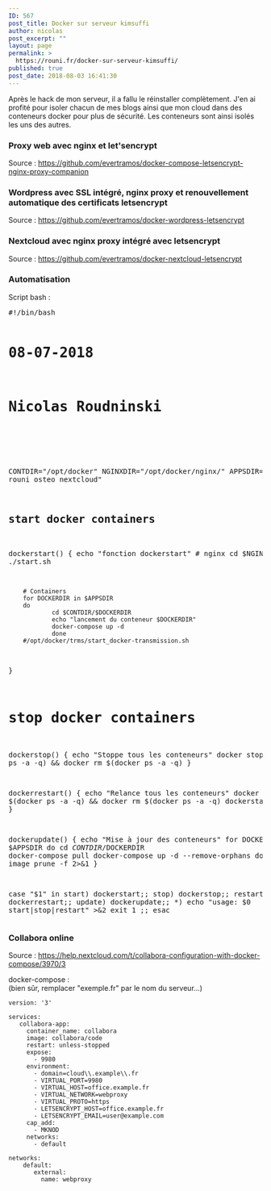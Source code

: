 ```yaml
---
ID: 567
post_title: Docker sur serveur kimsuffi
author: nicolas
post_excerpt: ""
layout: page
permalink: >
  https://rouni.fr/docker-sur-serveur-kimsuffi/
published: true
post_date: 2018-08-03 16:41:30
---
```

<p>Après le hack de mon serveur, il a fallu le réinstaller complètement. J'en ai profité pour isoler chacun de mes blogs ainsi que mon cloud dans des conteneurs docker pour plus de sécurité. Les conteneurs sont ainsi isolés les uns des autres.</p>
<h3>Proxy web avec nginx et let'sencrypt</h3>
<p>Source : <a href="https://github.com/evertramos/docker-compose-letsencrypt-nginx-proxy-companion" target="_blank" rel="noopener">https://github.com/evertramos/docker-compose-letsencrypt-nginx-proxy-companion</a></p>
<p></p>
<h3>Wordpress avec SSL intégré, nginx proxy et renouvellement automatique des certificats letsencrypt</h3>
<p>Source : <a href="https://github.com/evertramos/docker-wordpress-letsencrypt" target="_blank" rel="noopener">https://github.com/evertramos/docker-wordpress-letsencrypt</a></p>
<p></p>
<h3>Nextcloud avec nginx proxy intégré avec letsencrypt</h3>
<p>Source : <a href="https://github.com/evertramos/docker-nextcloud-letsencrypt" target="_blank" rel="noopener">https://github.com/evertramos/docker-nextcloud-letsencrypt</a></p>
<p></p>
<h3>Automatisation</h3>
<p>Script bash :</p>
<pre class="lang:sh decode:true  " title="containerscmd">#!/bin/bash

# 08-07-2018
# Nicolas Roudninski
#

CONTDIR="/opt/docker"
NGINXDIR="/opt/docker/nginx/"
APPSDIR="hg42 rouni osteo nextcloud"


## start docker containers
dockerstart() {
        echo "fonction dockerstart"
        # nginx
        cd $NGINXDIR
        ./start.sh

        # Containers
        for DOCKERDIR in $APPSDIR
        do
                cd $CONTDIR/$DOCKERDIR
                echo "lancement du conteneur $DOCKERDIR"
                docker-compose up -d
                done
        #/opt/docker/trms/start_docker-transmission.sh
}

# stop docker containers
dockerstop() {
        echo "Stoppe tous les conteneurs"
        docker stop $(docker ps -a -q) &amp;&amp; docker rm $(docker ps -a -q)
}

dockerrestart() {
        echo "Relance tous les conteneurs"
        docker stop $(docker ps -a -q) &amp;&amp; docker rm $(docker ps -a -q)
        dockerstart
}

dockerupdate() {
        echo "Mise à jour des conteneurs"
        for DOCKERDIR in $APPSDIR
        do
                cd $CONTDIR/$DOCKERDIR
                docker-compose pull
                docker-compose up -d --remove-orphans
        done
        docker image prune -f 2&gt;&amp;1
}


case "$1" in
        start) dockerstart;;
        stop) dockerstop;;
        restart) dockerrestart;;
        update) dockerupdate;;
        *) echo "usage: $0 start|stop|restart" &gt;&amp;2
                exit 1
                ;;
esac</pre>
<p></p>

<!-- wp:heading {"level":3} -->
<h3>Collabora online</h3>
<!-- /wp:heading -->

<!-- wp:paragraph -->
<p>Source : <a href="https://help.nextcloud.com/t/collabora-configuration-with-docker-compose/3970/3">https://help.nextcloud.com/t/collabora-configuration-with-docker-compose/3970/3</a></p>
<!-- /wp:paragraph -->

<!-- wp:paragraph -->
<p>docker-compose :<br/>(bien sûr, remplacer "exemple.fr" par le nom du serveur...)</p>
<!-- /wp:paragraph -->

<!-- wp:code -->
<pre class="wp-block-code"><code>version: '3'

services:
   collabora-app:
     container_name: collabora
     image: collabora/code
     restart: unless-stopped
     expose:
       - 9980
     environment:
       - domain=cloud\\.example\\.fr
       - VIRTUAL_PORT=9980
       - VIRTUAL_HOST=office.example.fr
       - VIRTUAL_NETWORK=webproxy
       - VIRTUAL_PROTO=https
       - LETSENCRYPT_HOST=office.example.fr
       - LETSENCRYPT_EMAIL=user@example.com
     cap_add:
       - MKNOD
     networks:
       - default

networks:
    default:
       external:
         name: webproxy</code></pre>
<!-- /wp:code -->